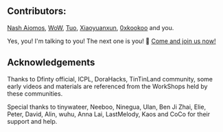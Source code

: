 ## Contributors:

[Nash Aiomos](https://github.com/NashAiomos), [WoW](https://github.com/RyanLee0396), [Tuo](https://github.com/Tuostarfish), [Xiaoyuanxun](https://github.com/xiaoyuanxun), [0xkookoo](https://github.com/0xkookoo) and you. 

Yes, you! I'm talking to you! The next one is you! 🫵 [Come and join us now!](https://github.com/NeutronStarDAO) 

## Acknowledgements

Thanks to Dfinty official, ICPL, DoraHacks, TinTinLand community, some early videos and materials are referenced from the WorkShops held by these communities. 

Special thanks to tinywateer, Neeboo, Ninegua, Ulan, Ben Ji Zhai, Elie, Peter, David, Alin, wuhu, Anna Lai, LastMelody, Kaos and CoCo for their support and help. 

